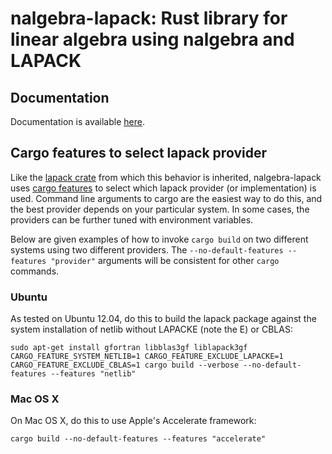 # nalgebra-lapack: Rust library for linear algebra using nalgebra and LAPACK

## Documentation

Documentation is available [here](https://astraw.github.io/nalgebra-lapack).

## Cargo features to select lapack provider

Like the [lapack crate](https://crates.io/crates/lapack) from which this
behavior is inherited, nalgebra-lapack uses [cargo
features](http://doc.crates.io/manifest.html#the-[features]-section) to select
which lapack provider (or implementation) is used. Command line arguments to
cargo are the easiest way to do this, and the best provider depends on your
particular system. In some cases, the providers can be further tuned with
environment variables.

Below are given examples of how to invoke `cargo build` on two different systems
using two different providers. The `--no-default-features --features "provider"`
arguments will be consistent for other `cargo` commands.

### Ubuntu

As tested on Ubuntu 12.04, do this to build the lapack package against
the system installation of netlib without LAPACKE (note the E) or
CBLAS:

    sudo apt-get install gfortran libblas3gf liblapack3gf
    CARGO_FEATURE_SYSTEM_NETLIB=1 CARGO_FEATURE_EXCLUDE_LAPACKE=1 CARGO_FEATURE_EXCLUDE_CBLAS=1 cargo build --verbose --no-default-features --features "netlib"

### Mac OS X

On Mac OS X, do this to use Apple's Accelerate framework:

    cargo build --no-default-features --features "accelerate"
